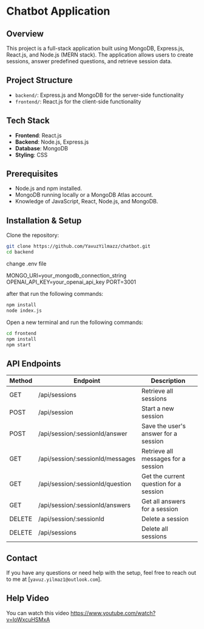 # Chatbot Application

## Overview
This project is a full-stack application built using MongoDB, Express.js, React.js, and Node.js (MERN stack). The application allows users to create sessions, answer predefined questions, and retrieve session data.

## Project Structure

- `backend/`: Express.js and MongoDB for the server-side functionality
- `frontend/`: React.js for the client-side functionality


## Tech Stack
- **Frontend**: React.js
- **Backend**: Node.js, Express.js
- **Database**: MongoDB
- **Styling**: CSS

## Prerequisites
- Node.js and npm installed.
- MongoDB running locally or a MongoDB Atlas account.
- Knowledge of JavaScript, React, Node.js, and MongoDB.

## Installation & Setup

Clone the repository:
```bash
git clone https://github.com/YavuzYilmazz/chatbot.git
cd backend
```

change .env file

MONGO_URI=your_mongodb_connection_string
OPENAI_API_KEY=your_openai_api_key
PORT=3001


after that run the following commands:
```bash
npm install
node index.js
```

Open a new terminal and run the following commands:

```bash
cd frontend
npm install
npm start
```

## API Endpoints

| Method | Endpoint                           | Description                            |
|--------|------------------------------------|----------------------------------------|
| GET    | /api/sessions                      | Retrieve all sessions                  |
| POST   | /api/session                       | Start a new session                    |
| POST   | /api/session/:sessionId/answer     | Save the user's answer for a session   |
| GET    | /api/session/:sessionId/messages   | Retrieve all messages for a session    |
| GET    | /api/session/:sessionId/question   | Get the current question for a session |
| GET    | /api/session/:sessionId/answers    | Get all answers for a session          |
| DELETE | /api/session/:sessionId            | Delete a session                       |
| DELETE | /api/sessions                      | Delete all sessions                    |


## Contact
If you have any questions or need help with the setup, feel free to reach out to me at [`yavuz.yilmaz1@outlook.com`].

## Help Video
You can watch this video https://www.youtube.com/watch?v=IoWxcuHSMxA